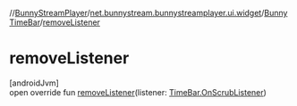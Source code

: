 //[BunnyStreamPlayer](../../../index.md)/[net.bunnystream.bunnystreamplayer.ui.widget](../index.md)/[BunnyTimeBar](index.md)/[removeListener](remove-listener.md)

# removeListener

[androidJvm]\
open override fun [removeListener](remove-listener.md)(listener: [TimeBar.OnScrubListener](https://developer.android.com/reference/kotlin/androidx/media3/ui/TimeBar.OnScrubListener.html))
